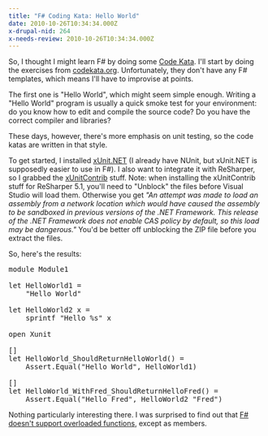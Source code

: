 ```yaml
---
title: "F# Coding Kata: Hello World"
date: 2010-10-26T10:34:34.000Z
x-drupal-nid: 264
x-needs-review: 2010-10-26T10:34:34.000Z
---
```

So, I thought I might learn F# by doing some [Code Kata](http://codekata.pragprog.com/). I'll start by doing the exercises from [codekata.org](http://codingkata.org/). Unfortunately, they don't have any F# templates, which means I'll have to improvise at points.

The first one is "Hello World", which might seem simple enough. Writing a "Hello World" program is usually a quick smoke test for your environment: do you know how to edit and compile the source code? Do you have the correct compiler and libraries?

These days, however, there's more emphasis on unit testing, so the code katas are written in that style.

To get started, I installed [xUnit.NET](http://xunit.codeplex.com/) (I already have NUnit, but xUnit.NET is supposedly easier to use in F#). I also want to integrate it with ReSharper, so I grabbed the [xUnitContrib](http://xunitcontrib.codeplex.com/) stuff. Note: when installing the xUnitContrib stuff for ReSharper 5.1, you'll need to "Unblock" the files before Visual Studio will load them. Otherwise you get _"An attempt was made to load an assembly from a network location which would have caused the assembly to be sandboxed in previous versions of the .NET Framework. This release of the .NET Framework does not enable CAS policy by default, so this load may be dangerous."_ You'd be better off unblocking the ZIP file before you extract the files.

So, here's the results:

<pre>module Module1  

let HelloWorld1 =  
    "Hello World"  

let HelloWorld2 x =  
    sprintf "Hello %s" x  

open Xunit  

[<Fact>]  
let HelloWorld_ShouldReturnHelloWorld() =  
    Assert.Equal("Hello World", HelloWorld1)  

[<Fact>]  
let HelloWorld_WithFred_ShouldReturnHelloFred() =  
    Assert.Equal("Hello Fred", HelloWorld2 "Fred")  
</pre>

Nothing particularly interesting there. I was surprised to find out that [F# doesn't support overloaded functions](http://stackoverflow.com/questions/2260939/f-overloading-functions), except as members.